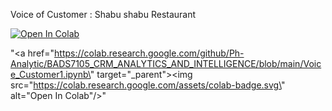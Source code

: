 Voice of Customer : Shabu shabu Restaurant

[![Open In Colab](https://colab.research.google.com/assets/colab-badge.svg)](https://colab.research.google.com/drive/1TFVHyIzMq5XH9CYLHl0JLtSMT8oeaY8X/view?usp=sharing)

"<a href=\"https://colab.research.google.com/github/Ph-Analytic/BADS7105_CRM_ANALYTICS_AND_INTELLIGENCE/blob/main/Voice_Customer1.ipynb\" target=\"_parent\"><img src=\"https://colab.research.google.com/assets/colab-badge.svg\" alt=\"Open In Colab\"/></a>"
